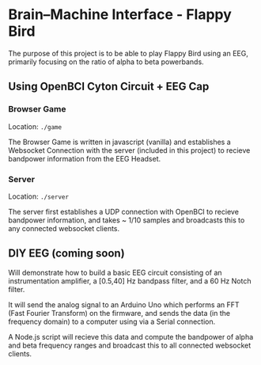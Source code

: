#  Brain–Machine Interface - Flappy Bird

The purpose of this project is to be able to play Flappy Bird using an EEG, primarily focusing on the ratio of alpha to beta powerbands.

## Using OpenBCI Cyton Circuit + EEG Cap

### Browser Game 

Location: `./game`

The Browser Game is written in javascript (vanilla) and establishes a Websocket Connection with the server (included in this project) to recieve bandpower information from the EEG Headset. 

### Server

Location: `./server`

The server first establishes a UDP connection with OpenBCI to recieve bandpower information, and takes ~ 1/10 samples and broadcasts this to any connected websocket clients.

## DIY EEG (coming soon)

Will demonstrate how to build a basic EEG circuit consisting of an instrumentation amplifier, a [0.5,40] Hz bandpass filter, and a 60 Hz Notch filter.

It will send the analog signal to an Arduino Uno which performs an FFT (Fast Fourier Transform) on the firmware, and sends the  data (in the frequency domain) to a computer using via a Serial connection. 

A Node.js script will recieve this data and compute the bandpower of alpha and beta frequency ranges and broadcast this to all connected websocket clients.
